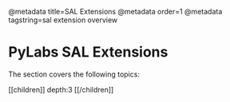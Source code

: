 @metadata title=SAL Extensions
@metadata order=1
@metadata tagstring=sal extension overview

# PyLabs SAL Extensions

The section covers the following topics:

[[children]]
depth:3
[[/children]]